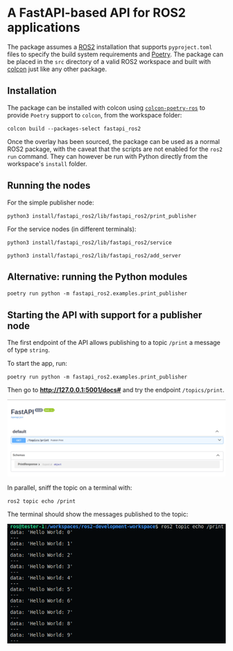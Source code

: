 # A FastAPI-based API for ROS2 applications
The package assumes a [ROS2](https://docs.ros.org/en/iron/index.html) installation
that supports `pyproject.toml` files to specify the build system requirements
and [Poetry](https://python-poetry.org/). The package can be placed in the `src`
directory of a valid ROS2 workspace and built with
[colcon](https://colcon.readthedocs.io/en/released/index.html#) just like any
other package.

## Installation

The package can be installed with colcon using
[`colcon-poetry-ros`](https://github.com/UrbanMachine/colcon-poetry-ros) to provide
`Poetry` support to `colcon`, from the workspace folder:

```
colcon build --packages-select fastapi_ros2
```

Once the overlay has been sourced, the package can be used as a normal ROS2 package,
with the caveat that the scripts are not enabled for the `ros2 run` command.
They can however be run with Python directly from the workspace's `install` folder.

## Running the nodes

For the simple publisher node:
```
python3 install/fastapi_ros2/lib/fastapi_ros2/print_publisher
```

For the service nodes (in different terminals):
```
python3 install/fastapi_ros2/lib/fastapi_ros2/service
```

```
python3 install/fastapi_ros2/lib/fastapi_ros2/add_server
```

## Alternative: running the Python modules

```
poetry run python -m fastapi_ros2.examples.print_publisher
```

## Starting the API with support for a publisher node
The first endpoint of the API allows publishing to a topic `/print` a message of type `string`.

To start the app, run:

```
poetry run python -m fastapi_ros2.examples.print_publisher
```

Then go to **http://127.0.0.1:5001/docs#** and try the endpoint `/topics/print`.

![Simple publisher endpoint](assets/simple_publisher_endpoint.png)

In parallel, sniff the topic on a terminal with:

```
ros2 topic echo /print
```

The terminal should show the messages published to the topic:

![ROS topic echo](assets/ros_topic_echo.png)
